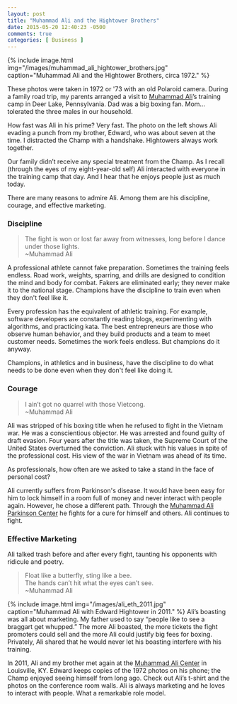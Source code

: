 ```yaml
---
layout: post
title: "Muhammad Ali and the Hightower Brothers"
date: 2015-05-20 12:40:23 -0500
comments: true
categories: [ Business ]
---
```

{% include image.html img="/images/muhammad_ali_hightower_brothers.jpg" caption="Muhammad Ali and the Hightower Brothers, circa 1972." %}

These photos were taken in 1972 or '73 with an old Polaroid camera. During a family road trip, my parents arranged a visit to [Muhammad Ali](http://muhammadali.com/)’s training camp in Deer Lake, Pennsylvania. Dad was a big boxing fan. Mom... tolerated the three males in our household.

How fast was Ali in his prime? Very fast. The photo on the left shows Ali evading a punch from my brother, Edward, who was about seven at the time. I distracted the Champ with a handshake. Hightowers always work together.

<!--more-->

Our family didn’t receive any special treatment from the Champ. As I recall (through the eyes of my eight-year-old self) Ali interacted with everyone in the training camp that day. And I hear that he enjoys people just as much today.

There are many reasons to admire Ali. Among them are his discipline, courage, and effective marketing.

### Discipline
>The fight is won or lost far away from witnesses, long before I dance under those lights.<br/>~Muhammad Ali

A professional athlete cannot fake preparation. Sometimes the training feels endless. Road work, weights, sparring, and drills are designed to condition the mind and body for combat. Fakers are eliminated early; they never make it to the national stage. Champions have the discipline to train even when they don't feel like it.

Every profession has the equivalent of athletic training. For example, software developers are constantly reading blogs, experimenting with algorithms, and practicing kata. The best entrepreneurs are those who observe human behavior, and they build products and a team to meet customer needs. Sometimes the work feels endless. But champions do it anyway. 

Champions, in athletics and in business, have the discipline to do what needs to be done even when they don't feel like doing it.

### Courage
>I ain’t got no quarrel with those Vietcong.<br/>~Muhammad Ali

Ali was stripped of his boxing title when he refused to fight in the Vietnam war. He was a conscientious objector. He was arrested and found guilty of draft evasion. Four years after the title was taken, the Supreme Court of the United States overturned the conviction. Ali stuck with his values in spite of the professional cost. His view of the war in Vietnam was ahead of its time. 

As professionals, how often are we asked to take a stand in the face of personal cost? 

Ali currently suffers from Parkinson's disease. It would have been easy for him to lock himself in a room full of money and never interact with people again. However, he chose a different path. Through the [Muhammad Ali Parkinson Center](http://www.thebarrow.org/Neurological_Services/Muhammad_Ali_Parkinson_Center/index.htm) he fights for a cure for himself and others. Ali continues to fight.

### Effective Marketing
Ali talked trash before and after every fight, taunting his opponents with ridicule and poetry.

>Float like a butterfly, sting like a bee.<br/>
>The hands can’t hit what the eyes can’t see.<br/>~Muhammad Ali

{% include image.html img="/images/ali_eth_2011.jpg" caption="Muhammad Ali with Edward Hightower in 2011." %}
Ali’s boasting was all about marketing. My father used to say “people like to see a braggart get whupped.” The more Ali boasted, the more tickets the fight promoters could sell and the more Ali could justify big fees for boxing. Privately, Ali shared that he would never let his boasting interfere with his training.

In 2011, Ali and my brother met again at the [Muhammad Ali Center](https://alicenter.org/) in Louisville, KY. Edward keeps copies of the 1972 photos on his phone; the Champ enjoyed seeing himself from long ago. Check out Ali’s t-shirt and the photos on the conference room walls. Ali is always marketing and he loves to interact with people. What a remarkable role model.
